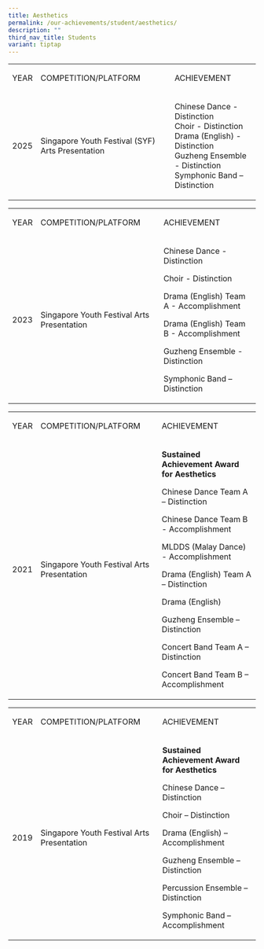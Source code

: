 ```yaml
---
title: Aesthetics
permalink: /our-achievements/student/aesthetics/
description: ""
third_nav_title: Students
variant: tiptap
---
```

<table style="minWidth: 75px">
<colgroup>
<col>
<col>
<col>
</colgroup>
<tbody>
<tr>
<td rowspan="1" colspan="1">
<p>YEAR</p>
</td>
<td rowspan="1" colspan="1">
<p>COMPETITION/PLATFORM</p>
</td>
<td rowspan="1" colspan="1">
<p>ACHIEVEMENT</p>
</td>
</tr>
<tr>
<td rowspan="1" colspan="1">
<p>2025</p>
</td>
<td rowspan="1" colspan="1">
<p>Singapore Youth Festival (SYF) Arts Presentation</p>
</td>
<td rowspan="1" colspan="1">
<p>Chinese Dance - Distinction
<br>Choir - Distinction
<br>Drama (English) - Distinction
<br>Guzheng Ensemble - Distinction
<br>Symphonic Band – Distinction</p>
</td>
</tr>
</tbody>
</table>
<table style="minWidth: 75px">
<colgroup>
<col>
<col>
<col>
</colgroup>
<tbody>
<tr>
<td rowspan="1" colspan="1">
<p>YEAR</p>
</td>
<td rowspan="1" colspan="1">
<p>COMPETITION/PLATFORM</p>
</td>
<td rowspan="1" colspan="1">
<p>ACHIEVEMENT</p>
</td>
</tr>
<tr>
<td rowspan="1" colspan="1">
<p>2023</p>
</td>
<td rowspan="1" colspan="1">
<p>Singapore Youth Festival Arts Presentation</p>
</td>
<td rowspan="1" colspan="1">
<p>Chinese Dance - Distinction</p>
<p>Choir - Distinction</p>
<p>Drama (English) Team A - Accomplishment</p>
<p>Drama (English) Team B - Accomplishment</p>
<p>Guzheng Ensemble - Distinction</p>
<p>Symphonic Band – Distinction</p>
</td>
</tr>
</tbody>
</table>
<table style="minWidth: 75px">
<colgroup>
<col>
<col>
<col>
</colgroup>
<tbody>
<tr>
<td rowspan="1" colspan="1">
<p>YEAR</p>
</td>
<td rowspan="1" colspan="1">
<p>COMPETITION/PLATFORM</p>
</td>
<td rowspan="1" colspan="1">
<p>ACHIEVEMENT</p>
</td>
</tr>
<tr>
<td rowspan="1" colspan="1">
<p>2021</p>
</td>
<td rowspan="1" colspan="1">
<p>Singapore Youth Festival Arts Presentation</p>
</td>
<td rowspan="1" colspan="1">
<p><strong>Sustained Achievement Award for Aesthetics</strong>
</p>
<p></p>
<p>Chinese Dance Team A – Distinction</p>
<p>Chinese Dance Team B - Accomplishment&nbsp;</p>
<p>MLDDS (Malay Dance) - Accomplishment</p>
<p>Drama (English) Team A – Distinction</p>
<p>Drama (English)</p>
<p>Guzheng Ensemble – Distinction</p>
<p>Concert Band Team A – Distinction</p>
<p>Concert Band Team B – Accomplishment</p>
</td>
</tr>
</tbody>
</table>
<table style="minWidth: 75px">
<colgroup>
<col>
<col>
<col>
</colgroup>
<tbody>
<tr>
<td rowspan="1" colspan="1">
<p>YEAR</p>
</td>
<td rowspan="1" colspan="1">
<p>COMPETITION/PLATFORM</p>
</td>
<td rowspan="1" colspan="1">
<p>ACHIEVEMENT</p>
</td>
</tr>
<tr>
<td rowspan="1" colspan="1">
<p>2019</p>
</td>
<td rowspan="1" colspan="1">
<p>Singapore Youth Festival Arts Presentation</p>
</td>
<td rowspan="1" colspan="1">
<p><strong>Sustained Achievement Award for Aesthetics</strong>
</p>
<p></p>
<p>Chinese Dance – Distinction</p>
<p>Choir – Distinction</p>
<p>Drama (English) – Accomplishment</p>
<p>Guzheng Ensemble – Distinction</p>
<p>Percussion Ensemble – Distinction</p>
<p>Symphonic Band – Accomplishment</p>
</td>
</tr>
</tbody>
</table>
<p></p>
<p>
<br>
</p>
<p>
<br>
</p>
<p></p>